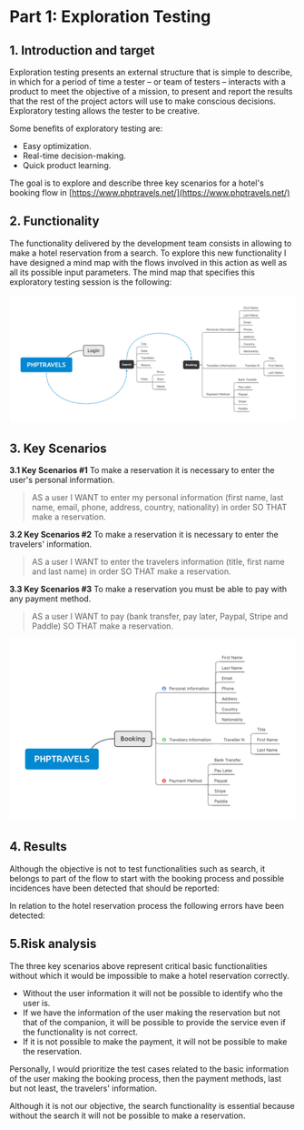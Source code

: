 ﻿

# Part 1: Exploration Testing

## 1. Introduction and target

Exploration testing presents an external structure that is simple to describe, in which for a period of time a tester – or team of testers – interacts with a product to meet the objective of a mission, to present and report the results that the rest of the project actors will use to make conscious decisions. Exploratory testing allows the tester to be creative.

Some benefits of exploratory testing are:
- Easy optimization.
- Real-time decision-making.
- Quick product learning.

The goal is to explore and describe three key scenarios for a hotel's booking flow in [https://www.phptravels.net/](https://www.phptravels.net/)

## 2. Functionality

The functionality delivered by the development team consists in allowing to make a hotel reservation from a search. To explore this new functionality I have designed a mind map with the flows involved in this action as well as all its possible input parameters. 
The mind map that specifies this exploratory testing session is the following:

![MindMap](https://github.com/jsilvalu/QAutomation/blob/main/Resources/PHPTRAVELS.png?raw=true)


## 3. Key Scenarios

**3.1 Key Scenarios #1**
To make a reservation it is necessary to enter the user's personal information.

> AS a user I WANT to enter my personal information (first name, last
> name, email, phone, address, country, nationality) in order SO THAT make a
> reservation.

**3.2 Key Scenarios #2**
To make a reservation it is necessary to enter the travelers' information.

> AS a user I WANT to enter the travelers information (title, first name
> and last name) in order SO THAT make a reservation.

**3.3 Key Scenarios #3**
To make a reservation you must be able to pay with any payment method.

> AS a user I WANT to pay (bank transfer, pay later, Paypal, Stripe and
> Paddle) SO THAT make a reservation.

![MindMapBooking](https://github.com/jsilvalu/QAutomation/blob/main/Resources/PHPTRAVELSBooking.png?raw=true)


## 4. Results

Although the objective is not to test functionalities such as search, it belongs to part of the flow to start with the booking process and possible incidences have been detected that should be reported:

In relation to the hotel reservation process the following errors have been detected:


## 5.Risk analysis

The three key scenarios above represent critical basic functionalities without which it would be impossible to make a hotel reservation correctly.
- Without the user information it will not be possible to identify who the user is.
- If we have the information of the user making the reservation but not that of the companion, it will be possible to provide the service even if the functionality is not correct.
- If it is not possible to make the payment, it will not be possible to make the reservation.

Personally, I would prioritize the test cases related to the basic information of the user making the booking process, then the payment methods, last but not least, the travelers' information.

Although it is not our objective, the search functionality is essential because without the search it will not be possible to make a reservation.
